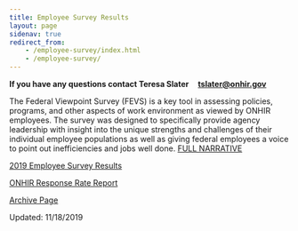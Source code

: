 ```yaml
---
title: Employee Survey Results
layout: page
sidenav: true
redirect_from:
    - /employee-survey/index.html
    - /employee-survey/
---
```


**If you have any questions contact Teresa Slater     [tslater@onhir.gov](mailto:tslater@onhir.gov?subject=Employee%20Survey%20question%20from%20onhir.gov%20link)**

The Federal Viewpoint Survey (FEVS) is a key tool in assessing policies, programs, and other aspects of work environment as viewed by ONHIR employees. The survey was designed to specifically provide agency leadership with insight into the unique strengths and challenges of their individual employee populations as well as giving federal employees a voice to point out inefficiencies and jobs well done. [FULL NARRATIVE]({{site.baseurl}}/FEVS-Narrative.html "Full Narrative")

[2019 Employee Survey Results]({{site.baseurl}}/assets/documents/employee-survey/2019_OPM_FEVS_AES_Office_of_Navajo_and_Hopi_Indian_Relocation.xlsx)

[ONHIR Response Rate Report]({{site.baseurl}}/assets/documents/employee-survey/ONHIR%20Response%20Rate%20Report.pdf)

[Archive Page]({{site.baseurl}}/employee-survey/Archives/Archives.html "Archive Page")

Updated: 11/18/2019
